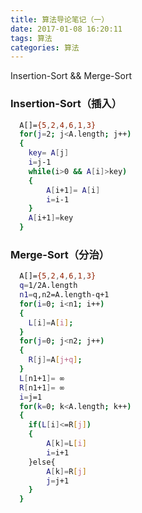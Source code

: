 ```yaml
---
title: 算法导论笔记（一）
date: 2017-01-08 16:20:11
tags: 算法
categories: 算法
---
```

Insertion-Sort && Merge-Sort
<!-- more -->

### Insertion-Sort（插入）

``` bash
  A[]={5,2,4,6,1,3}
  for(j=2; j<A.length; j++)
  {
    key= A[j]
    i=j-1
    while(i>0 && A[i]>key)
    {   
    	A[i+1]= A[i]
        i=i-1   
    }
    A[i+1]=key
  }
```

### Merge-Sort（分治）

``` bash
  A[]={5,2,4,6,1,3}
  q=1/2A.length
  n1=q,n2=A.length-q+1
  for(i=0; i<n1; i++)
  {
    L[i]=A[i];
  }
  for(j=0; j<n2; j++)
  {
    R[j]=A[j+q];
  }
  L[n1+1]= ∞
  R[n1+1]= ∞ 
  i=j=1
  for(k=0; k<A.length; k++)
  {
    if(L[i]<=R[j])
    {
        A[k]=L[i]
        i=i+1
    }else{
        A[k]=R[j]
        j=j+1
    }
  }
```